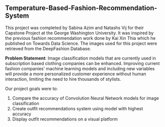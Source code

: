 ## Temperature-Based-Fashion-Recommendation-System

This project was completed by Sabina Azim and Natashs Vij for their Capstone Project at the George Washington University. It was inspired by the previous fashion recommendation work done by Kai Xin Thia which he published on Towards Data Science. The images used for this project were retrieved from the DeepFashion Database. 

**Problem Statement**: Image classification models that are currently used in subscription based clothing companies can be enhanced. Improving current fashion companies' machine learning models and including new variables will provide a more personalized customer experience without human interaction, limiting the need to hire thousands of stylists.

Our project goals were to: 

1. Compare the accuracy of Convolution Neural Network models for image classification
2. Create outfit recommendations system using model with highest accuracy
3. Display outfit recommendations on a visual platform



